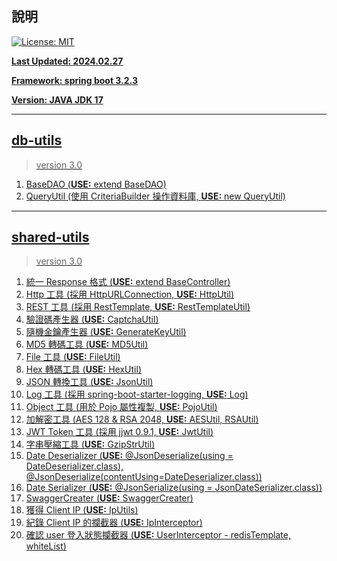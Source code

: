## 說明

<a href="https://github.com/JHying/mvn-repo/blob/main/LICENSE">![License: MIT](https://img.shields.io/badge/License-MIT-orange)

**Last Updated: 2024.02.27**

**Framework: spring boot 3.2.3**

**Version: JAVA JDK 17**

***

## db-utils

> version 3.0

1. BaseDAO (**USE:** extend BaseDAO)
2. QueryUtil (使用 CriteriaBuilder 操作資料庫, **USE:** new QueryUtil)

***

## shared-utils

> version 3.0

1. 統一 Response 格式 (**USE:** extend BaseController)
2. Http 工具 (採用 HttpURLConnection, **USE:** HttpUtil)
3. REST 工具 (採用 RestTemplate, **USE:** RestTemplateUtil)
4. 驗證碼產生器 (**USE:** CaptchaUtil)
5. 隨機金鑰產生器 (**USE:** GenerateKeyUtil)
6. MD5 轉碼工具 (**USE:** MD5Util)
7. File 工具 (**USE:** FileUtil)
8. Hex 轉碼工具 (**USE:** HexUtil)
9. JSON 轉換工具 (**USE:** JsonUtil)
10. Log 工具 (採用 spring-boot-starter-logging, **USE:** Log)
11. Object 工具 (用於 Pojo 屬性複製, **USE:** PojoUtil)
13. 加解密工具 (AES 128 & RSA 2048, **USE:** AESUtil, RSAUtil)
14. JWT Token 工具 (採用 jjwt 0.9.1, **USE:** JwtUtil)
15. 字串壓縮工具 (**USE:** GzipStrUtil)
16. Date Deserializer (**USE:** @JsonDeserialize(using = DateDeserializer.class), @JsonDeserialize(contentUsing=DateDeserializer.class))
17. Date Serializer (**USE:** @JsonSerialize(using = JsonDateSerializer.class))
20. SwaggerCreater (**USE:** SwaggerCreater)
21. 獲得 Client IP (**USE:** IpUtils)
22. 紀錄 Client IP 的攔截器 (**USE:** IpInterceptor)
23. 確認 user 登入狀態攔截器 (**USE:** UserInterceptor - redisTemplate, whiteList)
